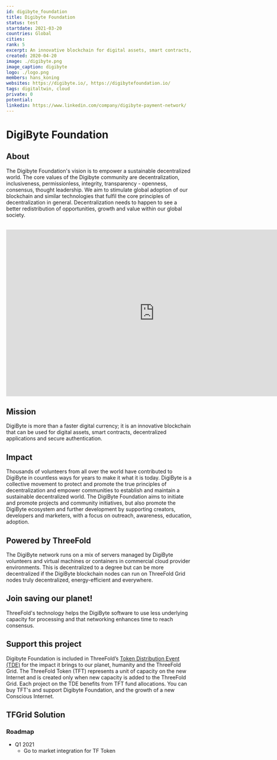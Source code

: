 ```yaml
---
id: digibyte_foundation
title: Digibyte Foundation
status: test
startdate: 2021-03-20
countries: Global
cities:
rank: 5
excerpt: An innovative blockchain for digital assets, smart contracts, dApps and secure authentication.
created: 2020-04-20
image: ./digibyte.png
image_caption: digibyte
logo: ./logo.png
members: hans_koning
websites: https://digibyte.io/, https://digibytefoundation.io/
tags: digitaltwin, cloud
private: 0
potential:
linkedin: https://www.linkedin.com/company/digibyte-payment-network/
---
```



# DigiByte Foundation

## About

The Digibyte Foundation's vision is to empower a sustainable decentralized world. The core values of the Digibyte community are decentralization, inclusiveness, permissionless, integrity, transparency - openness, consensus, thought leadership. We aim to stimulate global adoption of our blockchain and similar technologies that fulfil the core principles of decentralization in general. Decentralization needs to happen to see a better redistribution of opportunities, growth and value within our global society.

<BR>

<iframe src="https://player.vimeo.com/video/413179934" width="800" height="450" frameborder="0" allow="autoplay; fullscreen" allowfullscreen></iframe>

<BR>


## Mission

DigiByte is more than a faster digital currency; it is an innovative blockchain that can be used for digital assets, smart contracts, decentralized applications and secure authentication.

## Impact

Thousands of volunteers from all over the world have contributed to DigiByte in countless ways for years to make it what it is today. DigiByte is a collective movement to protect and promote the true principles of decentralization and empower communities to establish and maintain a sustainable decentralized world. The DigiByte Foundation aims to initiate and promote projects and community initiatives, but also promote the DigiByte ecosystem and further development by supporting creators, developers and marketers, with a focus on outreach, awareness, education, adoption.

## Powered by ThreeFold

The DigiByte network runs on a mix of servers managed by DigiByte volunteers and virtual machines or containers in commercial cloud provider environments.  This is decentralized to a degree but can be more decentralized if the DigiByte blockchain nodes can run on ThreeFold Grid nodes truly decentralized, energy-efficient and everywhere. 

## Join saving our planet!

ThreeFold's technology helps the DigiByte software to use less underlying capacity for processing and that networking enhances time to reach consensus.

## Support this project

Digibyte Foundation is included in ThreeFold’s [Token Distribution Event (TDE)](https://wiki.threefold.io/#/tdeoverview)</a> for the impact it brings to our planet, humanity and the ThreeFold Grid.
The ThreeFold Token (TFT) represents a unit of capacity on the new Internet and is created only when new capacity is added to the ThreeFold Grid.
Each project on the TDE benefits from TFT fund allocations. You can buy TFT's and support Digibyte Foundation, and the growth of a new Conscious Internet.

## TFGrid Solution

### Roadmap

- Q1 2021
  - Go to market integration for TF Token
